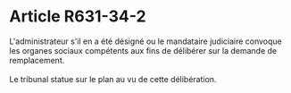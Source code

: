 # Article R631-34-2

L'administrateur s'il en a été désigné ou le mandataire judiciaire convoque les organes sociaux compétents aux fins de délibérer sur la demande de remplacement. <br/><br/> Le tribunal statue sur le plan au vu de cette délibération.